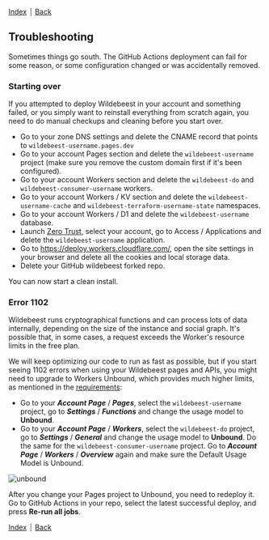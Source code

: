 [Index](../) ┊ [Back](other-services.md)

## Troubleshooting

Sometimes things go south. The GitHub Actions deployment can fail for some reason, or some configuration changed or was accidentally removed.

### Starting over

If you attempted to deploy Wildebeest in your account and something failed, or you simply want to reinstall everything from scratch again, you need to do manual checkups and cleaning before you start over.

- Go to your zone DNS settings and delete the CNAME record that points to `wildebeest-username.pages.dev`
- Go to your account Pages section and delete the `wildebeest-username` project (make sure you remove the custom domain first if it's been configured).
- Go to your account Workers section and delete the `wildebeest-do` and `wildebeest-consumer-username` workers.
- Go to your account Workers / KV section and delete the `wildebeest-username-cache` and `wildebeest-terraform-username-state` namespaces.
- Go to your account Workers / D1 and delete the `wildebeest-username` database.
- Launch [Zero Trust](https://one.dash.cloudflare.com/), select your account, go to Access / Applications and delete the `wildebeest-username` application.
- Go to https://deploy.workers.cloudflare.com/, open the site settings in your browser and delete all the cookies and local storage data.
- Delete your GitHub wildebeest forked repo.

You can now start a clean install.

### Error 1102

Wildebeest runs cryptographical functions and can process lots of data internally, depending on the size of the instance and social graph. It's possible that, in some cases, a request exceeds the Worker's resource limits in the free plan.

We will keep optimizing our code to run as fast as possible, but if you start seeing 1102 errors when using your Wildebeest pages and APIs, you might need to upgrade to Workers Unbound, which provides much higher limits, as mentioned in the [requirements](requirements.md):

- Go to your **_Account Page_** / **_Pages_**, select the `wildebeest-username` project, go to **_Settings_** / **_Functions_** and change the usage model to **Unbound**.
- Go to your **_Account Page_** / **_Workers_**, select the `wildebeest-do` project, go to **_Settings_** / **_General_** and change the usage model to **Unbound**. Do the same for the `wildebeest-consumer-username` project. Go to **_Account Page_** / **_Workers_** / **_Overview_** again and make sure the Default Usage Model is Unbound.

![unbound](https://imagedelivery.net/NkfPDviynOyTAOI79ar_GQ/45de3429-d01a-4cfc-2ffc-819ac4f51900/public)

After you change your Pages project to Unbound, you need to redeploy it. Go to GitHub Actions in your repo, select the latest successful deploy, and press **Re-run all jobs**.

[Index](../) ┊ [Back](other-services.md)
